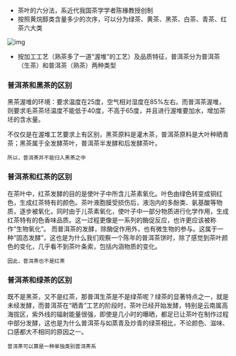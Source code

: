 - 茶叶的六分法，系近代我国茶学学者陈椽教授创制
- 按照黄烷醇类含量多少的次序，可以分为绿茶、黄茶、黑茶、白茶、青茶、红茶六大类

![img](C:\Users\陈建\Pictures\qq)

- 按加工工艺（熟茶多了一道“渥堆”的工艺）及品质特征，普洱茶分为普洱茶（生茶）和普洱茶（熟茶）两种类型

### **普洱茶和黑茶的区别**

黑茶渥堆的环境：要求温度在25度，空气相对湿度在85%左右。而普洱茶渥堆，则要求毛茶茶坯温度不能低于40度，不高于65度，并且进行渥堆要加水，增加茶坯的含水量。

不仅仅是在渥堆工艺要求上有区别，黑茶原料是灌木茶，普洱茶原料是大叶种晒青茶；黑茶属于全发酵茶叶，普洱茶半发酵和后发酵茶叶。

```
所以，普洱茶并不能归入黑茶之中
```

### **普洱茶和红茶的区别**

在茶叶中，红茶发酵的目的是使叶子中所含儿茶素氧化。叶色由绿色转变成铜红色，生成红茶特有的颜色。茶叶液胞膜受损伤后，液泡内的多酚类、氨基酸等物质，逐步被氧化，同时由于儿茶素氧化，使叶子中一部分物质进行化学作用，生成红茶特有的色香味品质。这一过程更像是一系列的酶促反应，也许更应该被称作“生物氧化”。
而普洱茶的发酵，除酶促作用外，也有微生物的参与。这属于一种“固态发酵”，这也是为什么我们观察一个陈年的普洱茶饼时，除了感觉到茶叶颜色的变化，几乎看不到茶叶条索，包括内涵物质的变化。

```
因此，普洱茶也不是红茶
```

### **普洱茶和绿茶的区别**

既不是黑茶，又不是红茶，那普洱生茶是不是绿茶呢？绿茶的显著特点之一，就是未经发酵，而普洱茶在“晒青”工艺的阶段时，茶叶已经开始发酵，特别是云南属高海拔区，紫外线的辐射能量很强，即使是几小时的曝晒，都足已让茶叶在制作过程中部分发酵，这也是为什么普洱茶与如蒸青及炒青的绿茶相比，不论颜色、滋味、口感都大不相同的原因之一。

```
普洱茶可以算是一种单独类别普洱茶系
```

